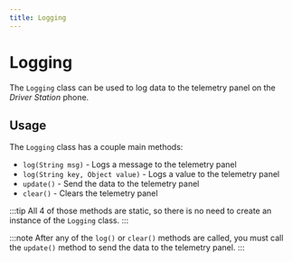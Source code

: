 ```yaml
---
title: Logging
---
```

# Logging

The `Logging` class can be used to log data to the telemetry panel on the *Driver Station* phone.

## Usage

The `Logging` class has a couple main methods:
 - `log(String msg)` - Logs a message to the telemetry panel
 - `log(String key, Object value)` - Logs a value to the telemetry panel
 - `update()` - Send the data to the telemetry panel
 - `clear()` - Clears the telemetry panel

:::tip
All 4 of those methods are static, so there is no need to create an instance of the `Logging` class.
:::

:::note
After any of the `log()` or `clear()` methods are called, you must call the `update()` method to send the data to the telemetry panel.
:::